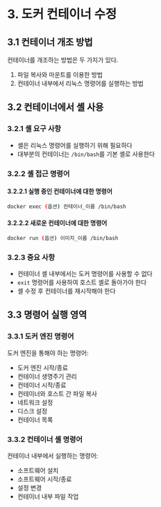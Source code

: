# 3. 도커 컨테이너 수정

## 3.1 컨테이너 개조 방법
컨테이너를 개조하는 방법은 두 가지가 있다.
1. 파일 복사와 마운트를 이용한 방법
2. 컨테이너 내부에서 리눅스 명령어를 실행하는 방법

## 3.2 컨테이너에서 셸 사용

### 3.2.1 셸 요구 사항
- 셸은 리눅스 명령어를 실행하기 위해 필요하다
- 대부분의 컨테이너는 `/bin/bash`를 기본 셸로 사용한다

### 3.2.2 셸 접근 명령어

#### 3.2.2.1 실행 중인 컨테이너에 대한 명령어
```bash
docker exec (옵션) 컨테이너_이름 /bin/bash
```

#### 3.2.2.2 새로운 컨테이너에 대한 명령어
```bash
docker run (옵션) 이미지_이름 /bin/bash
```

### 3.2.3 중요 사항
- 컨테이너 셸 내부에서는 도커 명령어를 사용할 수 없다
- `exit` 명령어를 사용하여 호스트 셸로 돌아가야 한다
- 셸 수정 후 컨테이너를 재시작해야 한다

## 3.3 명령어 실행 영역

### 3.3.1 도커 엔진 명령어
도커 엔진을 통해야 하는 명령어:
- 도커 엔진 시작/종료
- 컨테이너 생명주기 관리
- 컨테이너 시작/종료
- 컨테이너와 호스트 간 파일 복사
- 네트워크 설정
- 디스크 설정
- 컨테이너 목록

### 3.3.2 컨테이너 셸 명령어
컨테이너 내부에서 실행하는 명령어:
- 소프트웨어 설치
- 소프트웨어 시작/종료
- 설정 변경
- 컨테이너 내부 파일 작업